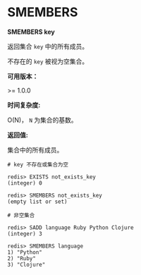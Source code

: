 
# SMEMBERS

**SMEMBERS key**

返回集合 `key` 中的所有成员。

不存在的 `key` 被视为空集合。

**可用版本：**

&gt;= 1.0.0

**时间复杂度:**

O(N)， `N` 为集合的基数。

**返回值:**

集合中的所有成员。

```
# key 不存在或集合为空

redis> EXISTS not_exists_key
(integer) 0

redis> SMEMBERS not_exists_key
(empty list or set)

# 非空集合

redis> SADD language Ruby Python Clojure
(integer) 3

redis> SMEMBERS language
1) "Python"
2) "Ruby"
3) "Clojure"

```
